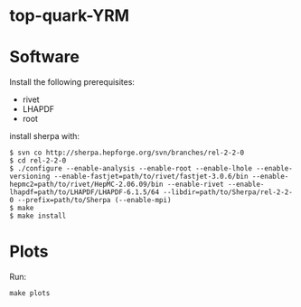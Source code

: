 # top-quark-YRM

Software
========

Install the following prerequisites:
* rivet
* LHAPDF
* root

install sherpa with:
~~~
$ svn co http://sherpa.hepforge.org/svn/branches/rel-2-2-0
$ cd rel-2-2-0
$ ./configure --enable-analysis --enable-root --enable-lhole --enable-versioning --enable-fastjet=path/to/rivet/fastjet-3.0.6/bin --enable-hepmc2=path/to/rivet/HepMC-2.06.09/bin --enable-rivet --enable-lhapdf=path/to/LHAPDF/LHAPDF-6.1.5/64 --libdir=path/to/Sherpa/rel-2-2-0 --prefix=path/to/Sherpa (--enable-mpi)
$ make
$ make install
~~~

Plots
=====

Run:
~~~
make plots
~~~

